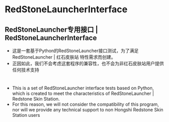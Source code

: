 # RedStoneLauncherInterface
## RedStoneLauncher专用接口 | RedStoneLauncherInterface

* 这是一套基于Python的RedStoneLauncher接口测试，为了满足 RedStoneLauncher | 红石皮肤站 特性需求而创建。
* 正因如此，我们不会考虑这套程序的兼容性，也不会为非红石皮肤站用户提供任何技术支持
#
* This is a set of RedStoneLauncher interface tests based on Python, which is created to meet the characteristics of RedStoneLauncher | Redstone Skin Station.
* For this reason, we will not consider the compatibility of this program, nor will we provide any technical support to non Hongshi Redstone Skin Station users
